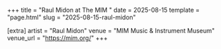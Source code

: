 +++
title = "Raul Midon at The MIM "
date = 2025-08-15
template = "page.html"
slug = "2025-08-15-raul-midon"

[extra]
artist = "Raul Midon"
venue = "MIM Music & Instrument Museum"
venue_url = "https://mim.org/"
+++
